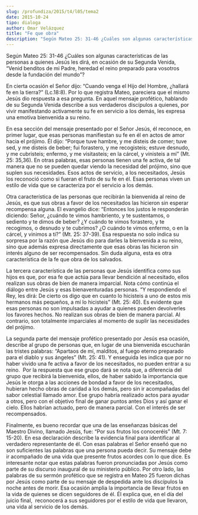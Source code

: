 ```yaml
---
slug: /profundiza/2015/t4/l05/tema2
date: 2015-10-24
tipo: dialoga
author: Omar Velázquez
title: "Fe que obra"
description: "Según Mateo 25: 31-46 ¿Cuáles son algunas características de las personas a  quienes Jesús les dirá, en ocasión de su Segunda Venida, “Venid benditos de mi  Padre, heredad el reino preparado para vosotros desde la fundación del mundo”?  En cierta ocasión el Señor dijo: “Cuando..."
---
```


Según Mateo 25: 31-46 ¿Cuáles son algunas características de las personas a quienes Jesús les dirá, en ocasión de su Segunda Venida, “Venid benditos de mi Padre, heredad el reino preparado para vosotros desde la fundación del mundo”?

En cierta ocasión el Señor dijo: “Cuando venga el Hijo del Hombre, ¿hallará fe en la tierra?” (Lc.18:8). Por lo que registra Mateo, pareciera que el mismo Jesús dio respuesta a esa pregunta. En aquel mensaje profético, hablando de su Segunda Venida describe a sus verdaderos discípulos a quienes, por vivir manifestando activamente su fe en servicio a los demás, les expresa una emotiva bienvenida a su reino.

En esa sección del mensaje presentado por el Señor Jesús, él reconoce, en primer lugar, que esas personas manifiestan su fe en él en actos de amor hacia el prójimo. Él dijo: “Porque tuve hambre, y me disteis de comer; tuve sed, y me disteis de beber; fui forastero, y me recogisteis; estuve desnudo, y me cubristeis; enfermo, y me visitasteis; en la cárcel, y vinisteis a mí” (Mt. 25: 35,36). En otras palabras, esas personas tienen una fe activa, de tal manera que no se pueden quedar viendo la necesidad del prójimo, sino que suplen sus necesidades. Esos actos de servicio, a los necesitados, Jesús los reconoció como si fueran el fruto de su fe en él. Esas personas viven un estilo de vida que se caracteriza por el servicio a los demás.

Otra característica de las personas que recibirán la bienvenida al reino de Jesús, es que sus obras a favor de los necesitados las hicieron sin esperar recompensa alguna. El evangelio dice: “Entonces los justos le responderán diciendo: Señor, ¿cuándo te vimos hambriento, y te sustentamos, o sediento y te dimos de beber? ¿Y cuándo te vimos forastero, y te recogimos, o desnudo y te cubrimos? ¿O cuándo te vimos enfermo, o en la cárcel, y vinimos a ti?” (Mt. 25: 37-39). Esa respuesta no solo indica su sorpresa por la razón que Jesús dio para darles la bienvenida a su reino, sino que además expresa directamente que esas obras las hicieron sin interés alguno de ser recompensados. Sin duda alguna, esta es otra característica de la fe que obra de los salvados.

La tercera característica de las personas que Jesús identifica como sus hijos es que, por esa fe que actúa para llevar bendición al necesitado, ellos realizan sus obras de bien de manera imparcial. Nota cómo continúa el diálogo entre Jesús y esas bienaventuradas personas. “Y respondiendo el Rey, les dirá: De cierto os digo que en cuanto lo hicisteis a uno de estos mis hermanos más pequeños, a mí lo hicisteis” (Mt. 25: 40). Es evidente que esas personas no son impulsadas a ayudar a quienes pueden devolverles los favores hechos. No realizan sus obras de bien de manera parcial. Al contrario, son totalmente imparciales al momento de suplir las necesidades del prójimo.

La segunda parte del mensaje profético presentado por Jesús esa ocasión, describe al grupo de personas que, en lugar de una bienvenida escucharán las tristes palabras: “Apartaos de mí, malditos, al fuego eterno preparado para el diablo y sus ángeles” (Mt. 25: 41). Y enseguida les indica que por no haber vivido una fe activa a favor de los necesitados, no pueden entrar a su reino.  Por la respuesta que ese grupo dará se nota que, a diferencia del grupo que recibirá la bienvenida, ellos, de haber sabido la importancia que Jesús le otorga a las acciones de bondad a favor de los necesitados, hubieran hecho obras de caridad a los demás, pero sin ir acompañadas del sabor celestial llamado amor. Ese grupo habría realizado actos para ayudar a otros, pero con el objetivo final de ganar puntos antes Dios y así ganar el cielo. Ellos habrían actuado, pero de manera parcial. Con el interés de ser recompensados.

Finalmente, es bueno recordar que una de las enseñanzas básicas del Maestro Divino, llamado Jesús, fue: “Por sus frutos los conoceréis” (Mt. 7: 15-20). En esa declaración describe la evidencia final para identificar al verdadero representante de él. Con esas palabras el Señor enseñó que no son suficientes las palabras que una persona pueda decir. Su mensaje debe ir acompañado de una vida que presente frutos acordes con lo que dice. Es interesante notar que estas palabras fueron pronunciadas por Jesús como parte de su discurso inaugural de su ministerio público. Por otro lado, las palabras de su sermón profético que se registra en Mateo 25 fueron dichas por Jesús como parte de su mensaje de despedida ante los discípulos la noche antes de morir. Esa ocasión amplia la importancia de llevar frutos en la vida de quienes se dicen seguidores de él. Él explica que, en el día del juicio final,  reconocerá a sus seguidores por el estilo de vida que llevaron, una vida al servicio de los demás.
